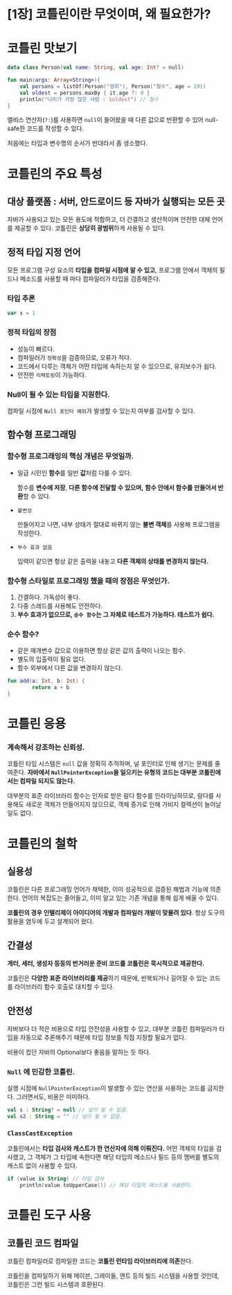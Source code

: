 # [1장] 코틀린이란 무엇이며, 왜 필요한가?

# 코틀린 맛보기

```kotlin
data class Person(val name: String, val age: Int? = null)

fun main(args: Array<String>){
    val persons = listOf(Person("영희"), Person("철수", age = 29))
    val oldest = persons.maxBy { it.age ?: 0 }
    println("나이가 가장 많은 사람 : $oldest") // 철수
}
```

엘비스 연산자(`?:`)를 사용하면 `null`이 들어왔을 때 다른 값으로 반환할 수 있어 null-safe한 코드를 작성할 수 있다.

처음에는 타입과 변수명의 순서가 반대라서 좀 생소했다.

# 코틀린의 주요 특성

## 대상 플랫폼 : 서버, 안드로이드 등 자바가 실행되는 모든 곳

자바가 사용되고 있는 모든 용도에 적합하고, 더 간결하고 생산적이며 안전한 대체 언어를 제공할 수 있다. 코틀린은 **상당히 광범위**하게 사용될 수 있다.

## 정적 타입 지정 언어

모든 프로그램 구성 요소의 **타입을 컴파일 시점에 알 수 있고**, 프로그램 안에서 객체의 필드나 메소드를 사용할 때 마다 컴파일러가 타입을 검증해준다.

### 타입 추론

```kotlin
var x = 1
```

### 정적 타입의 장점

- 성능이 빠르다.
- 컴파일러가 `정확성`을 검증하므로, 오류가 적다.
- 코드에서 다루는 객체가 어떤 타입에 속하는지 알 수 있으므로, 유지보수가 쉽다.
- 안전한 `리팩토링`이 가능하다.

### Null이 될 수 있는 타입을 지원한다.

컴파일 시점에 `Null 포인터 예외`가 발생할 수 있는지 여부를 검사할 수 있다.

## 함수형 프로그래밍

### 함수형 프로그래밍의 핵심 개념은 무엇일까.

- 일급 시민인 **함수**를 일반 **값**처럼 다룰 수 있다.
    
    함수를 **변수에 저장**, **다른 함수에 전달할 수 있으며,** **함수 안에서 함수를 만들어서 반환**할 수 있다.
    
- `불변성`
    
    만들어지고 나면, 내부 상태가 절대로 바뀌지 않는 **불변 객체**를 사용해 프로그램을 작성한다.
    
- `부수 효과 없음`
    
    입력이 같으면 항상 같은 출력을 내놓고 **다른 객체의 상태를 변경하지 않는다.**
    

### 함수형 스타일로 프로그래밍 했을 때의 장점은 무엇인가.

1. 간결하다. 가독성이 좋다.
2. 다중 스레드를 사용해도 안전하다.
3. **부수 효과가 없으므로, `순수 함수`는 그 자체로 테스트가 가능하다. 테스트가 쉽다.**

### 순수 함수?

- 같은 매개변수 값으로 이용하면 항상 같은 값의 출력이 나오는 함수.
- 별도의 입출력이 필요 없다.
- 함수 외부에서 다른 값을 변경하지 않는다.

```kotlin
fun add(a: Int, b: Int) {
		return a + b
}
```

# 코틀린 응용

### 계속해서 강조하는 신뢰성.

코틀린 타입 시스템은 `null` 값을 정확히 추적하며, 널 포인터로 인해 생기는 문제를 줄여준다. **자바에서 `NullPointerException`을 일으키는 유형의 코드는 대부분 코틀린에서는 컴파일 되지도 않는다.**

대부분의 표준 라이브러리 함수는 인자로 받은 람다 함수를 인라이닝하므로, 람다를 사용해도 새로운 객체가 만들어지지 않으므로, 객체 증가로 인해 가비지 컬렉션이 늘어날 일도 없다.

# 코틀린의 철학

## 실용성

코틀린은 다른 프로그래밍 언어가 채택한, 이미 성공적으로 검증된 해법과 기능에 의존한다. 언어의 복잡도는 줄어들고, 이미 알고 있는 기존 개념을 통해 쉽게 배울 수 있다.

**코틀린의 경우 인텔리제이 아이디어의 개발과 컴파일러 개발이 맞물려 있다**. 항상 도구의 활용을 염두에 두고 설계되어 왔다.

## 간결성

**게터, 세터, 생성자 등등의 번거러운 준비 코드를 코틀린은 묵시적으로 제공한다.**

코틀린은 **다양한 표준 라이브러리를 제공**하기 때문에, 반복되거나 길어질 수 있는 코드를 라이브러리 함수 호출로 대치할 수 있다.

## 안전성

자바보다 더 적은 비용으로 타입 안전성을 사용할 수 있고, 대부분 코틀린 컴파일러가 타입을 자동으로 추론해주기 때문에 타입 정보를 직접 지정할 필요가 없다.

비용이 컸던 자바의 Optional보다 좋음을 말하는 듯 하다.

### `Null` 에 민감한 코틀린.

실행 시점에 `NullPointerException`이 발생할 수 있는 연산을 사용하는 코드를 금지한다. 그러면서도, 비용은 미미하다.

```kotlin
val s : String? = null // 널이 될 수 있음.
val s2 : String = "" // 널이 될 수 없음.
```

### `ClassCastException`

코틀린에서는 **타입 검사와 캐스트가 한 연산자에 의해 이뤄진다.** 어떤 객체의 타입을 검사했고, 그 객체가 그 타입에 속한다면 해당 타입의 메소드나 필드 등의 멤버를 별도의 캐스트 없이 사용할 수 있다.

```kotlin
if (value is String) // 타입 검사
	println(value.toUpperCase()) // 해당 타입의 메소드를 사용한다.
```

# 코틀린 도구 사용

## 코틀린 코드 컴파일

코틀린 컴파일러로 컴파일한 코드는 **코틀린 런타임 라이브러리에 의존**한다.

코틀린을 컴파일하기 위해 메이븐, 그레이들, 앤트 등의 빌드 시스템을 사용할 것인데, 코틀린은 그런 빌드 시스템과 호환된다.
